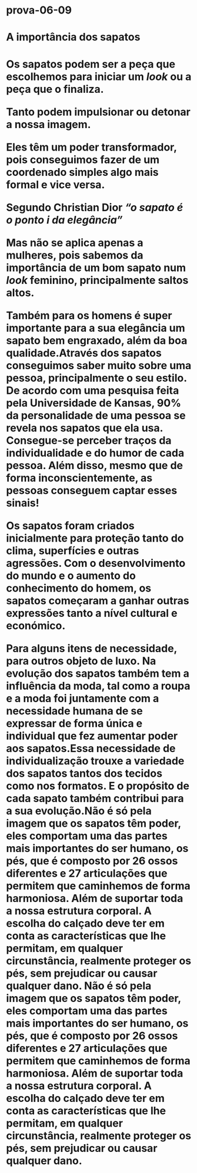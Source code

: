 # prova-06-09
<H1>A importância dos sapatos<H1>

  </p>Os sapatos podem ser a peça que escolhemos para iniciar um <em>look</em> ou a peça que o finaliza. 
  </p>Tanto podem impulsionar ou detonar a nossa imagem.</p>Eles têm um poder transformador, 
  pois conseguimos fazer de um coordenado simples algo mais formal e vice versa.
  </p>Segundo Christian Dior <strong> <em>“o sapato é o ponto i da elegância”</strong> </em>
  </p>Mas não se aplica apenas a mulheres, pois sabemos da importância de um bom sapato num <em>look</em> feminino, principalmente saltos altos. 
  </p>Também para os homens é super importante para a sua elegância um sapato bem engraxado, além da boa qualidade.Através dos sapatos conseguimos saber muito sobre uma pessoa, principalmente o seu estilo. De acordo com uma pesquisa feita pela Universidade de Kansas, <strong>90%</strong> da personalidade de uma pessoa se revela nos sapatos que ela usa. Consegue-se perceber traços da individualidade e do humor de cada pessoa. Além disso, mesmo que de forma inconscientemente, as pessoas conseguem captar esses sinais!
  </p>Os sapatos foram criados inicialmente para proteção tanto do clima, superfícies e outras agressões. Com o desenvolvimento do mundo e o aumento do conhecimento do homem, os sapatos começaram a ganhar outras expressões tanto a nível cultural e económico.
  </p>Para alguns itens de necessidade, para outros objeto de luxo. Na evolução dos sapatos também tem a influência da moda, tal como a roupa e a moda foi juntamente com a necessidade humana de se expressar de forma única e individual que fez aumentar poder aos sapatos.Essa necessidade de individualização trouxe a variedade dos sapatos tantos dos tecidos como nos formatos. E o propósito de cada sapato também contribui para a sua evolução.Não é só pela imagem que os sapatos têm poder, eles comportam uma das partes mais importantes do ser humano, os pés, que é composto por 26 ossos diferentes e 27 articulações que permitem que caminhemos de forma harmoniosa. Além de suportar toda a nossa estrutura corporal. A escolha do calçado deve ter em conta as características que lhe permitam, em qualquer circunstância, realmente proteger os pés, sem prejudicar ou causar qualquer dano. Não é só pela imagem que os sapatos têm poder, eles comportam uma das partes mais importantes do ser humano, os pés, que é composto por 26 ossos diferentes e 27 articulações que permitem que caminhemos de forma harmoniosa. Além de suportar toda a nossa estrutura corporal. A escolha do calçado deve ter em conta as características que lhe permitam, em qualquer circunstância, realmente proteger os pés, sem prejudicar ou causar qualquer dano. 